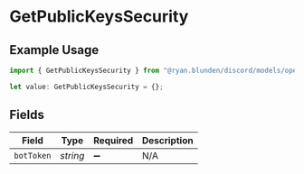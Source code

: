 # GetPublicKeysSecurity

## Example Usage

```typescript
import { GetPublicKeysSecurity } from "@ryan.blunden/discord/models/operations";

let value: GetPublicKeysSecurity = {};
```

## Fields

| Field              | Type               | Required           | Description        |
| ------------------ | ------------------ | ------------------ | ------------------ |
| `botToken`         | *string*           | :heavy_minus_sign: | N/A                |